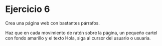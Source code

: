 # Ejercicio 6

Crea una página web con bastantes párrafos.

Haz que en cada movimiento de ratón sobre la página, un pequeño cartel con fondo amarillo y el texto Hola, siga al cursor del usuario o usuaria.
